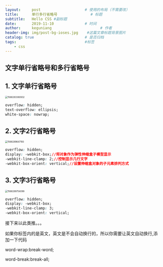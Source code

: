 ```yaml
---
layout:     post                    # 使用的布局（不需要改）
title:      单行多行省略号               # 标题 
subtitle:   Hello CSS #副标题
date:       2019-11-10              # 时间
author:     keguniang                      # 作者
header-img: img/post-bg-ioses.jpg    #这篇文章标题背景图片
catalog: true                       # 是否归档
tags:                               #标签
    - css
---
```

## 文字单行省略号和多行省略号

## 1. 文字单行省略号

<img src="C:\Users\xiaokekecui\AppData\Roaming\Typora\typora-user-images\1568283380932.png" alt="1568283380932" style="zoom:50%;" />

```css
overflow: hidden;
text-overflow: ellipsis;
white-space: nowrap;
```

## 2. 文字2行省略号

<img src="C:\Users\xiaokekecui\AppData\Roaming\Typora\typora-user-images\1568289647193.png" alt="1568289647193" style="zoom:50%;" />

```css
overflow: hidden;
display: -webkit-box;//将对象作为弹性伸缩盒子模型显示
-webkit-line-clamp: 2;//控制显示几行文字
-webkit-box-orient: vertical;//设置伸缩盒对象的子元素排列方式
```

## 3. 文字3行省略号

<img src="C:\Users\xiaokekecui\AppData\Roaming\Typora\typora-user-images\1568289754099.png" alt="1568289754099" style="zoom:50%;" />

```css
overflow: hidden;
display: -webkit-box;
-webkit-line-clamp: 3;
-webkit-box-orient: vertical;
```

接下来以此类推。。。

如果你标签内的是英文，英文是不会自动换行的，所以你需要让英文自动换行,添加一下代码

word-wrap:break-word;

word-break:break-all;
